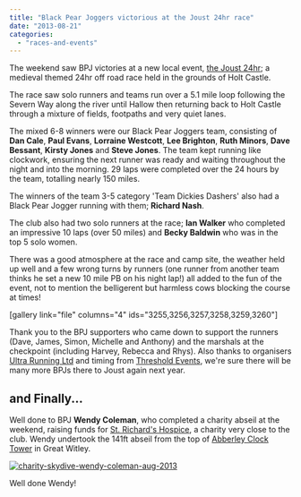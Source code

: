 ```yaml
---
title: "Black Pear Joggers victorious at the Joust 24hr race"
date: "2013-08-21"
categories: 
  - "races-and-events"
---
```


The weekend saw BPJ victories at a new local event, [the Joust 24hr](http://www.ultrarunningltd.co.uk/thejoust24hr.html); a medieval themed 24hr off road race held in the grounds of Holt Castle.

The race saw solo runners and teams run over a 5.1 mile loop following the Severn Way along the river until Hallow then returning back to Holt Castle through a mixture of fields, footpaths and very quiet lanes.

The mixed 6-8 winners were our Black Pear Joggers team, consisting of **Dan Cale**, **Paul Evans**, **Lorraine Westcott**, **Lee Brighton**, **Ruth Minors**, **Dave Bessant**, **Kirsty Jones** and **Steve Jones**. The team kept running like clockwork, ensuring the next runner was ready and waiting throughout the night and into the morning. 29 laps were completed over the 24 hours by the team, totalling nearly 150 miles.

The winners of the team 3-5 category 'Team Dickies Dashers' also had a Black Pear Jogger running with them; **Richard Nash**.

The club also had two solo runners at the race; **Ian Walker** who completed an impressive 10 laps (over 50 miles) and **Becky Baldwin** who was in the top 5 solo women.

There was a good atmosphere at the race and camp site, the weather held up well and a few wrong turns by runners (one runner from another team thinks he set a new 10 mile PB on his night lap!) all added to the fun of the event, not to mention the belligerent but harmless cows blocking the course at times!

\[gallery link="file" columns="4" ids="3255,3256,3257,3258,3259,3260"\]

Thank you to the BPJ supporters who came down to support the runners (Dave, James, Simon, Michelle and Anthony) and the marshals at the checkpoint (including Harvey, Rebecca and Rhys). Also thanks to organisers [Ultra Running Ltd](http://www.ultrarunningltd.co.uk/) and timing from [Threshold Events](http://www.tempoevents.co.uk/), we're sure there will be many more BPJs there to Joust again next year.

## and Finally...

Well done to BPJ **Wendy Coleman**, who completed a charity abseil at the weekend, raising funds for [St. Richard's Hospice](http://www.strichards.org.uk/), a charity very close to the club. Wendy undertook the 141ft abseil from the top of [Abberley Clock Tower](http://www.abberleyhall.co.uk/clock_tower) in Great Witley.

[![charity-skydive-wendy-coleman-aug-2013](https://bpj.org.uk/wp-content/uploads/2013/08/charity-skydive-wendy-coleman-aug-2013-200x300.jpg)](https://bpj.org.uk/wp-content/uploads/2013/08/charity-skydive-wendy-coleman-aug-2013.jpg)

Well done Wendy!
